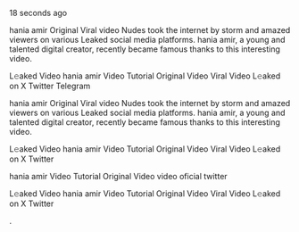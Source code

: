 18 seconds ago

hania amir Original Viral video Nudes took the internet by storm and amazed viewers on various Leaked social media platforms. hania amir, a young and talented digital creator, recently became famous thanks to this interesting video.

L𝚎aked Video hania amir Video Tutorial Original Video Viral Video L𝚎aked on X Twitter Telegram

hania amir Original Viral video Nudes took the internet by storm and amazed viewers on various Leaked social media platforms. hania amir, a young and talented digital creator, recently became famous thanks to this interesting video.

L𝚎aked Video hania amir Video Tutorial Original Video Viral Video L𝚎aked on X Twitter

hania amir Video Tutorial Original Video video oficial twitter

L𝚎aked Video hania amir Video Tutorial Original Video Viral Video L𝚎aked on X Twitter

.
